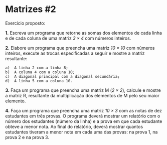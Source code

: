 # Matrizes #2

Exercício proposto:

**1.** Escreva um programa que retorne as somas dos elementos de cada linha e de cada coluna de uma matriz *3 × 4* com números inteiros.

**2.** Elabore um programa que preencha uma matriz *10 × 10* com números inteiros, execute as trocas especificadas a seguir e mostre a matriz resultante:

    a)  A linha 2 com a linha 8;
    b)  A coluna 4 com a coluna 10;
    c)  A diagonal principal com a diagonal secundária;
    d)  A linha 5 com a coluna 10.

**3.** Faça um programa que preencha uma matriz M (*2 × 2*), calcule e mostre a matriz R, resultante da multiplicação dos elementos de M pelo seu maior elemento.

**4.** Faça um programa que preencha uma matriz *10 × 3* com as notas de dez estudantes em três provas. O programa deverá mostrar um relatório com o número dos estudantes (número da linha) e a prova em que cada estudante obteve a menor nota. Ao final do relatório, deverá mostrar quantos estudantes tiveram a menor nota em cada uma das provas: na prova 1, na prova 2 e na prova 3.